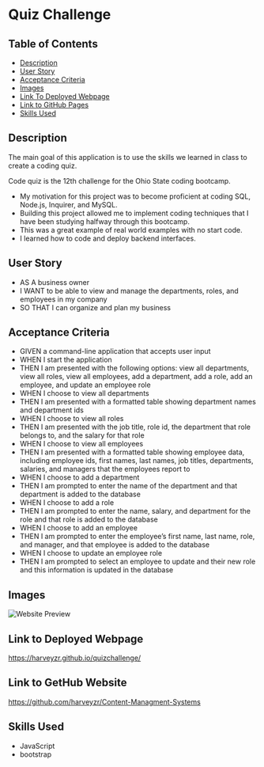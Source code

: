 # Quiz Challenge

## Table of Contents

 - [Description](#description)
 - [User Story](#user-story)
 - [Acceptance Criteria](#acceptance-criteria)
 - [Images](#images)
 - [Link To Deployed Webpage](#link-to-deployed-webpage)
 - [Link to GitHub Pages ](#link-to-gethub-website)
 - [Skills Used](#skills-used)

 ## Description
The main goal of this application is to use the skills we learned in class to create a coding quiz.

 Code quiz is the 12th challenge for the Ohio State coding bootcamp.
-	My motivation for this project was to become proficient at coding SQL, Node.js, Inquirer, and MySQL.  
-	Building this project allowed me to implement coding techniques that I have been studying halfway through this bootcamp. 
-	This was a great example of real world examples with no start code.  
-	I learned how to code and deploy backend interfaces. 


 ## User Story
- AS A business owner
- I WANT to be able to view and manage the departments, roles, and employees in my company
- SO THAT I can organize and plan my business 
 ## Acceptance Criteria
- GIVEN a command-line application that accepts user input
- WHEN I start the application
- THEN I am presented with the following options: view all departments, view all roles, view all employees, add a department, add a role, add an employee, and       update an employee role
- WHEN I choose to view all departments
- THEN I am presented with a formatted table showing department names and department ids
- WHEN I choose to view all roles
- THEN I am presented with the job title, role id, the department that role belongs to, and the salary for that role
- WHEN I choose to view all employees
- THEN I am presented with a formatted table showing employee data, including employee ids, first names, last names, job titles, departments, salaries, and managers that the employees report to
- WHEN I choose to add a department
- THEN I am prompted to enter the name of the department and that department is added to the database
- WHEN I choose to add a role
- THEN I am prompted to enter the name, salary, and department for the role and that role is added to the database
- WHEN I choose to add an employee
- THEN I am prompted to enter the employee’s first name, last name, role, and manager, and that employee is added to the database
- WHEN I choose to update an employee role
- THEN I am prompted to select an employee to update and their new role and this information is updated in the database

 ## Images
![Website Preview](assets/img/quiz%20gif.gif)
 
 ## Link to Deployed Webpage
https://harveyzr.github.io/quizchallenge/
 
## Link to GetHub Website
https://github.com/harveyzr/Content-Managment-Systems


 ## Skills Used
- JavaScript
- bootstrap

